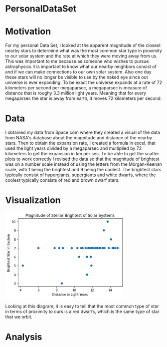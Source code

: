 # PersonalDataSet
# Motivation
For my personal Data Set, I looked at the apparent magnitude of the closest nearby stars to determine what was the most common star type in proximity to our solar system and the rate at which they were moving away from us. This was important to me because as someone who wishes to pursue astrophysics it is important to know what our nearby neighbors consist of and if we can make connections to our own solar system. Also one day these stars will no longer be visible to use by the naked eye since out universe is ever expanding. To be exact the universe expands at a rate of 72 kilometers per second per megaparsec, a megaparsec is measure of distance that is roughy 3.3 million light years. Meaning that for every megaparsec the star is away from earth, it moves 72 kilometers per second. 

# Data
I obtained my data from Space.com where they created a visual of the data from NASA's database about the magnitude and distance of the nearby stars. Then to obtain the expansion rate, I created a formula in excel, that used the light years divided by a megaparsec and multiplied by 72 kilometers to get the expansion in km per sec. To be able to get the scatter plots to work correctly I revised the data so that the magnitude of brightest was on a number scale instead of using the letters from the Morgan-Keenan scale, with 1 being the brightest and 9 being the coolest. The brightest stars typically consist of hypergiants, supergiants and white dwarfs, where the coolest typically consists of red and brown dwarf stars. 

# Visualization
![Magnitude of Stellar Brightness](https://raw.githubusercontent.com/tamikataylor/PersonalDataSet/master/Magnitude%20of%20Stellar%20Brightness.png)

Looking at this diagram, it is easy to tell that the most common type of star in terms of proximity to ours is a red dwarfs, which is the same type of star that we orbit. 

# Analysis 
